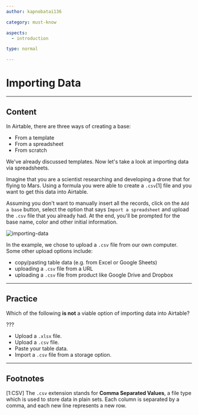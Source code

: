 ```yaml
---
author: kapnobatai136

category: must-know

aspects:
  - introduction

type: normal

---
```


# Importing Data

---
## Content

In Airtable, there are three ways of creating a base:
- From a template
- From a spreadsheet
- From scratch

We've already discussed templates. Now let's take a look at importing data via spreadsheets. 

Imagine that you are a scientist researching and developing a drone that for flying to Mars. Using a formula you were able to create a `.csv`[1] file and you want to get this data into Airtable.

Assuming you don't want to manually insert all the records, click on the `Add a base` button, select the option that says `Import a spreadsheet` and upload the `.csv` file that you already had. At the end, you'll be prompted for the base name, color and other initial information.

![importing-data](https://img.enkipro.com/3bae585fd8588d316740db39095dce9a.gif)

In the example, we chose to upload a `.csv` file from our own computer. Some other upload options include:
- copy/pasting table data (e.g. from Excel or Google Sheets)
- uploading a `.csv` file from a URL
- uploading a `.csv` file from product like Google Drive and Dropbox

---
## Practice

Which of the following **is not** a viable option of importing data into Airtable?

???

* Upload a `.xlsx` file.
* Upload a `.csv` file.
* Paste your table data.
* Import a `.csv` file from a storage option.

---
## Footnotes

[1:CSV]
The `.csv` extension stands for **Comma Separated Values**, a file type which is used to store data in plain sets. Each column is separated by a comma, and each new line represents a new row.